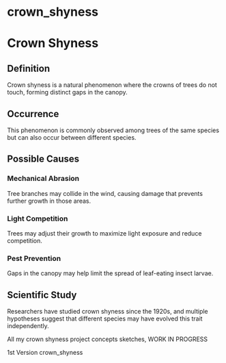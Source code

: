 # crown_shyness
# Crown Shyness  

## Definition  
Crown shyness is a natural phenomenon where the crowns of trees do not touch, forming distinct gaps in the canopy.  

## Occurrence  
This phenomenon is commonly observed among trees of the same species but can also occur between different species.  

## Possible Causes  

### Mechanical Abrasion  
Tree branches may collide in the wind, causing damage that prevents further growth in those areas.  

### Light Competition  
Trees may adjust their growth to maximize light exposure and reduce competition.  

### Pest Prevention  
Gaps in the canopy may help limit the spread of leaf-eating insect larvae.  

## Scientific Study  
Researchers have studied crown shyness since the 1920s, and multiple hypotheses suggest that different species may have evolved this trait independently.  


All my crown shyness project concepts sketches, WORK IN PROGRESS

1st Version
crown_shyness 

